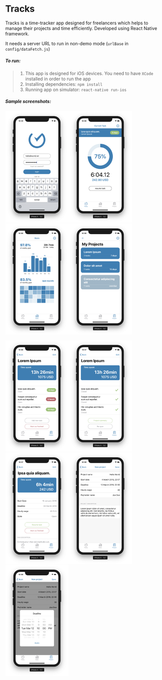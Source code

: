 # Tracks
Tracks is a time-tracker app designed for freelancers which helps to manage their projects and time efficiently. Developed using React Native framework.


It needs a server URL to run in non-demo mode (`urlBase` in `config/dataFetch.js`)

##### To run:

>1. This app is designed for iOS devices. You need to have `XCode` installed in order to run the app
>2. Installing dependencies: `npm install`
>3. Running app on simulator: `react-native run-ios`

##### Sample screenshots:

<img src="./screenshots/Screen-9.png" width="200"><img src="./screenshots/Screen-4.png" width="200"><img src="./screenshots/Screen-3.png" width="200"><img src="./screenshots/Screen-2.png" width="200">

<img src="./screenshots/Screen-1.png" width="200"><img src="./screenshots/Screen-7.png" width="200"><img src="./screenshots/Screen-8.png" width="200"><img src="./screenshots/Screen-6.png" width="200"><img src="./screenshots/Screen-5.png" width="200">
